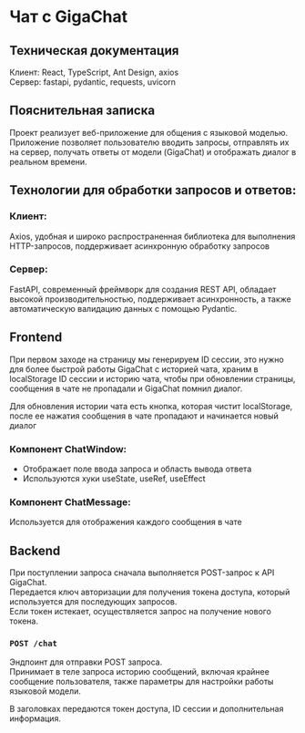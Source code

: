 # Чат с GigaChat

## Техническая документация

Клиент: React, TypeScript, Ant Design, axios  
Сервер: fastapi, pydantic, requests, uvicorn  

## Пояснительная записка  

Проект реализует веб-приложение для общения с языковой моделью.  
Приложение позволяет пользователю вводить запросы, отправлять их на сервер, получать ответы от модели (GigaChat) и отображать диалог в реальном времени.  

## Технологии для обработки запросов и ответов:  

### Клиент:  
Axios, удобная и широко распространенная библиотека для выполнения HTTP-запросов, поддерживает асинхронную обработку запросов  

### Сервер:  
FastAPI, современный фреймворк для создания REST API, обладает высокой производительностью, поддерживает асинхронность, а также автоматическую валидацию данных с помощью Pydantic.  

## Frontend  

При первом заходе на страницу мы генерируем ID сессии, это нужно для более быстрой работы GigaChat с историей чата, храним в localStorage ID сессии и историю чата, чтобы при обновлении страницы, сообщения в чате не пропадали и GigaChat помнил диалог.  

Для обновления истории чата есть кнопка, которая чистит localStorage, после ее нажатия сообщения в чате пропадают и начинается новый диалог  

### Компонент ChatWindow:  
- Отображает поле ввода запроса и область вывода ответа  
- Используются хуки useState, useRef, useEffect  

### Компонент ChatMessage:  
Используется для отображения каждого сообщения в чате  

## Backend  

При поступлении запроса сначала выполняется POST-запрос к API GigaChat.  
Передается ключ авторизации для получения токена доступа, который используется для последующих запросов.  
Если токен истекает, осуществляется запрос на получение нового токена.  

### `POST /chat`  

Эндпоинт для отправки POST запроса.  
Принимает в теле запроса историю сообщений, включая крайнее сообщение пользователя, также параметры для настройки работы языковой модели.  

В заголовках передаются токен доступа, ID сессии и дополнительная информация.  
